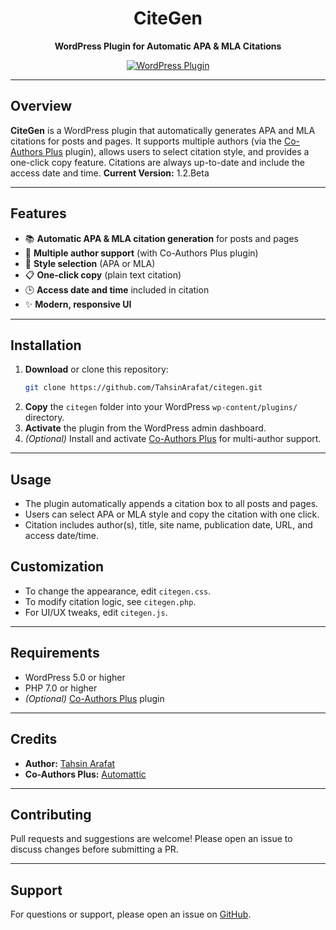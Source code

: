 <div align="center">
  <h1>CiteGen</h1>
  <p><strong>WordPress Plugin for Automatic APA & MLA Citations</strong></p>
  <p>
    <a href="https://github.com/TahsinArafat/citegen"><img src="https://img.shields.io/badge/WordPress-Plugin-blue?logo=wordpress" alt="WordPress Plugin"></a>
  </p>
</div>

---

## Overview

**CiteGen** is a WordPress plugin that automatically generates APA and MLA citations for posts and pages. It supports multiple authors (via the [Co-Authors Plus](https://wordpress.org/plugins/co-authors-plus/) plugin), allows users to select citation style, and provides a one-click copy feature. Citations are always up-to-date and include the access date and time.
**Current Version:** 1.2.Beta

---

## Features

- 📚 **Automatic APA & MLA citation generation** for posts and pages
- 👥 **Multiple author support** (with Co-Authors Plus plugin)
- 🎨 **Style selection** (APA or MLA)
- 📋 **One-click copy** (plain text citation)
- 🕒 **Access date and time** included in citation
- ✨ **Modern, responsive UI**

---

## Installation

1. **Download** or clone this repository:
   ```sh
   git clone https://github.com/TahsinArafat/citegen.git
   ```
2. **Copy** the `citegen` folder into your WordPress `wp-content/plugins/` directory.
3. **Activate** the plugin from the WordPress admin dashboard.
4. *(Optional)* Install and activate [Co-Authors Plus](https://wordpress.org/plugins/co-authors-plus/) for multi-author support.

---

## Usage

- The plugin automatically appends a citation box to all posts and pages.
- Users can select APA or MLA style and copy the citation with one click.
- Citation includes author(s), title, site name, publication date, URL, and access date/time.

<!-- ---

## Screenshots

| APA Style | MLA Style |
|-----------|-----------|
| ![APA Example](https://user-images.githubusercontent.com/placeholder/apa-example.png) | ![MLA Example](https://user-images.githubusercontent.com/placeholder/mla-example.png) |

--- -->

## Customization

- To change the appearance, edit `citegen.css`.
- To modify citation logic, see `citegen.php`.
- For UI/UX tweaks, edit `citegen.js`.

---

## Requirements

- WordPress 5.0 or higher
- PHP 7.0 or higher
- *(Optional)* [Co-Authors Plus](https://wordpress.org/plugins/co-authors-plus/) plugin

---

## Credits

- **Author:** [Tahsin Arafat](https://github.com/TahsinArafat)
- **Co-Authors Plus:** [Automattic](https://github.com/Automattic/Co-Authors-Plus)

---

## Contributing

Pull requests and suggestions are welcome! Please open an issue to discuss changes before submitting a PR.

---

## Support

For questions or support, please open an issue on [GitHub](https://github.com/TahsinArafat/citegen/issues).
